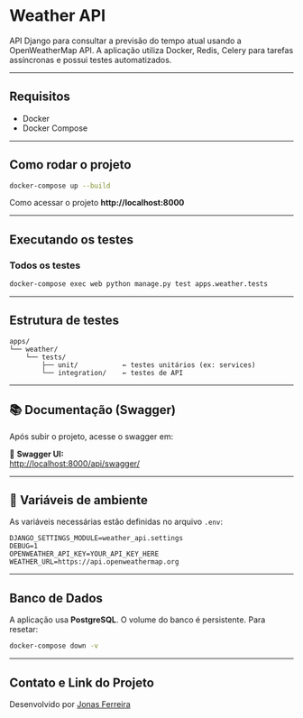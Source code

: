 # Weather API

API Django para consultar a previsão do tempo atual usando a OpenWeatherMap API. A aplicação utiliza Docker, Redis, Celery para tarefas assíncronas e possui testes automatizados.

---

## Requisitos

- Docker
- Docker Compose

---

## Como rodar o projeto

```bash
docker-compose up --build
```

Como acessar o projeto
**http://localhost:8000**

---

## Executando os testes

### Todos os testes
```bash
docker-compose exec web python manage.py test apps.weather.tests
```

---

## Estrutura de testes

```
apps/
└── weather/
    └── tests/
        ├── unit/           ← testes unitários (ex: services)
        └── integration/    ← testes de API
```

---

## 📚 Documentação (Swagger)

Após subir o projeto, acesse o swagger em:

📄 **Swagger UI:**  
[http://localhost:8000/api/swagger/](http://localhost:8000/api/swagger/)

---

## 🔧 Variáveis de ambiente

As variáveis necessárias estão definidas no arquivo `.env`:

```env
DJANGO_SETTINGS_MODULE=weather_api.settings
DEBUG=1
OPENWEATHER_API_KEY=YOUR_API_KEY_HERE
WEATHER_URL=https://api.openweathermap.org
```

---

## Banco de Dados

A aplicação usa **PostgreSQL**. O volume do banco é persistente. Para resetar:

```bash
docker-compose down -v
```

---

## Contato e Link do Projeto

Desenvolvido por [Jonas Ferreira](https://github.com/jonasfsilva)
